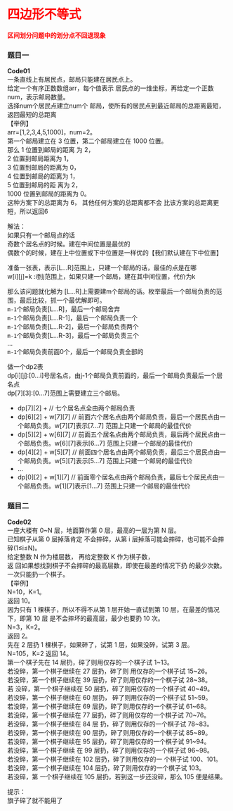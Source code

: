 # <font color="red">**四边形不等式**</font>

<font color="red">**区间划分问题中的划分点不回退现象**</font>   
### 题目一   
**Code01**        
一条直线上有居民点，邮局只能建在居民点上。     
给定一个有序正数数组arr，每个值表示 居民点的一维坐标，再给定一个正数 num，表示邮局数量。     
选择num个居民点建立num个 邮局，使所有的居民点到最近邮局的总距离最短，返回最短的总距离     
【举例】  
arr=[1,2,3,4,5,1000]，num=2。  
第一个邮局建立在 3 位置，第二个邮局建立在 1000 位置。  
那么 1 位置到邮局的距离 为 2，   
2 位置到邮局距离为 1，  
3 位置到邮局的距离为 0，     
4 位置到邮局的距离为 1，     
5 位置到邮局的距 离为 2，     
1000 位置到邮局的距离为 0。     
这种方案下的总距离为 6， 其他任何方案的总距离都不会 比该方案的总距离更短，所以返回6     
   
解法：   
如果只有一个邮局点的话  
奇数个居名点的时候。建在中间位置是最优的  
偶数个的时候，建在上中位置或下中位置是一样优的【我们默认建在下中位置】       
   
准备一张表，表示[L...R]范围上，只建一个邮局的话，最佳的点是在哪     
w[i][j]=k :i到j范围上，如果只建一个邮局，建在其中间位置，代价为k     
   
那么该问题就化解为 [L...R]上需要建m个邮局的话。枚举最后一个邮局负责的范围，最后比较，抓一个最优解即可。   
`m-1`个邮局负责[L...R]，最后一个邮局舍弃   
`m-1`个邮局负责[L...R-1]，最后一个邮局负责一个   
`m-1`个邮局负责[L...R-2]，最后一个邮局负责两个   
`m-1`个邮局负责[L...R-3]，最后一个邮局负责三个   
...   
`m-1`个邮局负责前面0个，最后一个邮局负责全部的   
   
做一个dp2表     
dp[i][j]:[0...i]号居名点，由j-1个邮局负责前面的，最后一个邮局负责最后一个居名点   
dp[7][3]:[0...7]范围上需要建立三个邮局。   
- dp[7][2] +           // 七个居名点全由两个邮局负责   
- dp[6][2] + w[7][7]   // 前面六个居名点由两个邮局负责，最后一个居民点由一个邮局负责。w[7][7]表示[7...7] 范围上只建一个邮局的最佳代价   
- dp[5][2] + w[6][7]   // 前面五个居名点由两个邮局负责，最后两个居民点由一个邮局负责。w[6][7]表示[6...7] 范围上只建一个邮局的最佳代价   
- dp[4][2] + w[5][7]   // 前面四个居名点由两个邮局负责，最后三个居民点由一个邮局负责。w[5][7]表示[5...7] 范围上只建一个邮局的最佳代价   
- ...   
- dp[0][2] + w[1][7]   // 前面零个居名点由两个邮局负责，最后七个居民点由一个邮局负责。w[1][7]表示[1...7] 范围上只建一个邮局的最佳代价   

  
  
### 题目二
**Code02**     
一座大楼有 0~N 层，地面算作第 0 层，最高的一层为第 N 层。  
已知棋子从第 0 层掉落肯定 不会摔碎，从第 i 层掉落可能会摔碎，也可能不会摔碎(1≤i≤N)。  
给定整数 N 作为楼层数， 再给定整数 K 作为棋子数，  
返 回如果想找到棋子不会摔碎的最高层数，即使在最差的情况下扔 的最少次数。一次只能扔一个棋子。  
【举例】  
N=10，K=1。  
返回 10。  
因为只有 1 棵棋子，所以不得不从第 1 层开始一直试到第 10 层，在最差的情况 下，即第 10 层 是不会摔坏的最高层，最少也要扔 10 次。  
N=3，K=2。  
返回 2。  
先在 2 层扔 1 棵棋子，如果碎了，试第 1 层，如果没碎，试第 3 层。   
N=105，K=2 返回 14。  
第一个棋子先在 14 层扔，碎了则用仅存的一个棋子试 1~13。   
若没碎，第一个棋子继续在 27 层扔，碎了则 用仅存的一个棋子试 15~26。   
若没碎，第一个棋子继续在 39 层扔，碎了则用仅存的一个棋子试 28~38。   
若 没碎，第一个棋子继续在 50 层扔，碎了则用仅存的一个棋子试 40~49。   
若没碎，第一个棋子继续在 60 层扔， 碎了则用仅存的一个棋子试 51~59。   
若没碎，第一个棋子继续在 69 层扔，碎了则用仅存的一个棋子试 61~68。   
若没碎，第一个棋子继续在 77 层扔，碎了则用仅存的一个棋子试 70~76。   
若没碎，第一个棋子继续在 84 层 扔，碎了则用仅存的一个棋子试 78~83。   
若没碎，第一个棋子继续在 90 层扔，碎了则用仅存的一个棋子试 85~89。   
若没碎，第一个棋子继续在 95 层扔，碎了则用仅存的一个棋子试 91~94。   
若没碎，第一个棋子继续 在 99 层扔，碎了则用仅存的一个棋子试 96~98。   
若没碎，第一个棋子继续在 102 层扔，碎了则用仅存的一 个棋子试 100、101。   
若没碎，第一个棋子继续在 104 层扔，碎了则用仅存的一个棋子试 103。   
若没碎，第 一个棋子继续在 105 层扔，若到这一步还没碎，那么 105 便是结果。  

提示：  
旗子碎了就不能用了   




